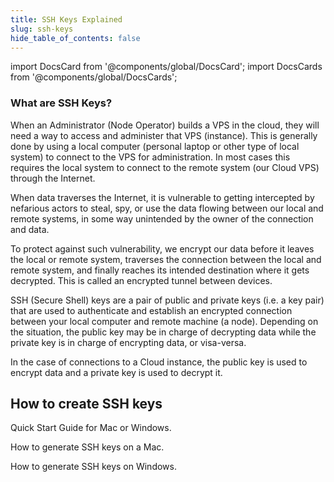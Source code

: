 ```yaml
---
title: SSH Keys Explained
slug: ssh-keys
hide_table_of_contents: false
---
```


import DocsCard from '@components/global/DocsCard';
import DocsCards from '@components/global/DocsCards';

### What are SSH Keys?

When an Administrator (Node Operator) builds a VPS in the cloud, they will need a way to access and administer that VPS (instance). This is generally done by using a local computer (personal laptop or other type of local system) to connect to the VPS for administration.  In most cases this requires the local system to connect to the remote system (our Cloud VPS) through the Internet.

When data traverses the Internet, it is vulnerable to getting intercepted by nefarious actors to steal, spy, or use the data flowing between our local and remote systems, in some way unintended by the owner of the connection and data.

To protect against such vulnerability, we encrypt our data before it leaves the local or remote system, traverses the connection between the local and remote system, and finally reaches its intended destination where it gets decrypted.  This is called an encrypted tunnel between devices.

SSH (Secure Shell) keys are a pair of public and private keys (i.e. a key pair) that are used to authenticate and establish an encrypted connection between your local computer and remote machine (a node). Depending on the situation, the public key may be in charge of decrypting data while the private key is in charge of encrypting data, or visa-versa.  

In the case of connections to a Cloud instance, the public key is used to encrypt data and a private key is used to decrypt it.

## How to create SSH keys

<DocsCards>
  <DocsCard header="SSH keys Quick Start" href="/validate/quick-start/sshQuickStart" icon="/img/quick-start-icon.png">
    <p>Quick Start Guide for Mac or Windows.</p>
  </DocsCard>

  <DocsCard header="SSH keys on Mac" href="creation-mac" icon="/icons/icon_apple.png">
    <p>How to generate SSH keys on a Mac.</p>
  </DocsCard>

  <DocsCard header="SSH keys on Windows" href="creation-win" icon="/icons/icon_windows.png">
    <p>How to generate SSH keys on Windows.</p>
  </DocsCard>
</DocsCards>